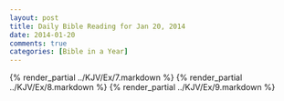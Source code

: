 ```yaml
---
layout: post
title: Daily Bible Reading for Jan 20, 2014
date: 2014-01-20
comments: true
categories: [Bible in a Year]
---
```

{% render_partial ../KJV/Ex/7.markdown %}
{% render_partial ../KJV/Ex/8.markdown %}
{% render_partial ../KJV/Ex/9.markdown %}
